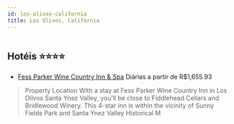 ```yaml
---
id: los-olivos-california
title: Los Olivos, Califórnia
---
```


<center><img src="https://assets.cosmos-data.com/1/0592d23e3f7cde20fce9eac97f7f560a/216054.jpg" alt="" /></center>


## Hotéis ⭐️⭐️⭐️⭐️

-    [Fess Parker Wine Country Inn & Spa](https://www.hurb.com/aud/https://www.hurb.com/hoteis/los-olivos/fess-parker-wine-country-inn-spa-JNP-JP198959?cmp=18055) Diárias a partir de R$1,655.93
   > Property Location With a stay at Fess Parker Wine Country Inn in Los Olivos Santa Ynez Valley, you&apos;ll be close to Fiddlehead Cellars and Bridlewood Winery. This 4-star inn is within the vicinity of Sunny Fields Park and Santa Ynez Valley Historical M
